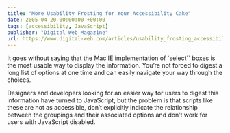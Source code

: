 ```yaml
---
title: "More Usability Frosting for Your Accessibility Cake"
date: 2005-04-20 00:00:00 +00:00
tags: [accessibility, JavaScript]
publisher: "Digital Web Magazine"
url: https://www.digital-web.com/articles/usability_frosting_accessibility_cake/
---
```


It goes without saying that the Mac IE implementation of `select`` boxes is the most usable way to display the information. You’re not forced to digest a long list of options at one time and can easily navigate your way through the choices.

Designers and developers looking for an easier way for users to digest this information have turned to JavaScript, but the problem is that scripts like these are not as accessible, don’t explicitly indicate the relationship between the groupings and their associated options and don’t work for users with JavaScript disabled.
